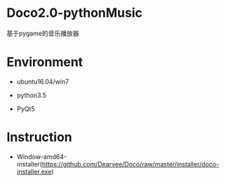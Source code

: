 # Doco2.0-pythonMusic
基于pygame的音乐播放器


# Environment

* ubuntu16.04/win7

* python3.5

* PyQt5


# Instruction

* Window-amd64-installer(https://github.com/Dearvee/Doco/raw/master/installer/doco-installer.exe)
